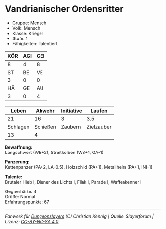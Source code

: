 # Vandrianischer Ordensritter  
- Gruppe: Mensch  
- Volk: Mensch  
- Klasse: Krieger  
- Stufe: 1  
- Fähigkeiten: Talentiert  


| KÖR | AGI | GEI |  
| --- | --- | --- |  
| 8   | 4   | 8   |
| ST  | BE  | VE  |  
| 3   | 0   | 0   |
| HÄ  | GE  | AU  |  
| 3   | 0   | 4   |


| Leben    | Abwehr   | Initiative | Laufen     |
| -------- | -------- | ---------- | ---------- |
| 21       | 16       | 3          | 3.5        |
| Schlagen | Schießen | Zaubern    | Zielzauber |
| 13       | 4        |            |            |

**Bewaffnung:**  
Langschwert (WB+2), Streitkolben (WB+1, GA-1)

**Panzerung:**  
Kettenpanzer (PA+2, LA-0.5), Holzschild (PA+1), Metallhelm (PA+1, INI-1)

**Talente:**  
Brutaler Hieb I, Diener des Lichts I, Flink I, Parade I, Waffenkenner I

Gegnerhärte: 4  
Größe: Normal  
Erfahrungspunkte: 67  



___
*Fanwerk für [Dungeonslayers](https://www.dungeonslayers.net/) (C) Christian Kennig | Quelle: Slayerforum | Lizenz: [CC-BY-NC-SA 4.0](https://creativecommons.org/licenses/by-nc-sa/4.0/deed.de)*